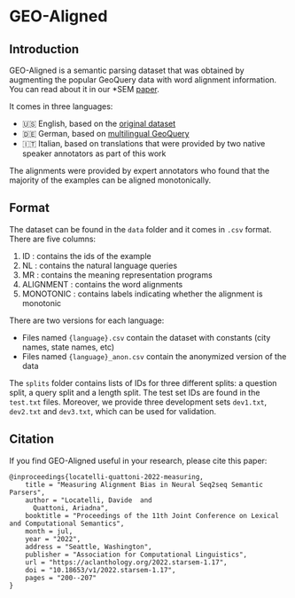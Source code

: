 # GEO-Aligned

## Introduction
GEO-Aligned is a semantic parsing dataset that was obtained by augmenting the popular GeoQuery data with word alignment information. You can read about it in our *SEM [paper](https://aclanthology.org/2022.starsem-1.17/).

It comes in three languages:
- 🇺🇸 English, based on the [original dataset](https://dl.acm.org/doi/10.5555/1864519.1864543)
- 🇩🇪 German, based on [multilingual GeoQuery](https://aclanthology.org/P12-1051/)
- 🇮🇹 Italian, based on translations that were provided by two native speaker annotators as part of this work

The alignments were provided by expert annotators who found that the majority of the examples can be aligned monotonically.

## Format
The dataset can be found in the `data` folder and it comes in `.csv` format. There are five columns:
1. ID : contains the ids of the example
2. NL : contains the natural language queries
3. MR : contains the meaning representation programs
4. ALIGNMENT : contains the word alignments
5. MONOTONIC : contains labels indicating whether the alignment is monotonic

There are two versions for each language: 
- Files named `{language}.csv` contain the dataset with constants (city names, state names, etc)
- Files named `{language}_anon.csv` contain the anonymized version of the data

The `splits` folder contains lists of IDs for three different splits: a question split, a query split and a length split. The test set IDs are found in the `test.txt` files. Moreover, we provide three development sets `dev1.txt`, `dev2.txt` and `dev3.txt`, which can be used for validation.

## Citation
If you find GEO-Aligned useful in your research, please cite this paper:
```
@inproceedings{locatelli-quattoni-2022-measuring,
    title = "Measuring Alignment Bias in Neural Seq2seq Semantic Parsers",
    author = "Locatelli, Davide  and
      Quattoni, Ariadna",
    booktitle = "Proceedings of the 11th Joint Conference on Lexical and Computational Semantics",
    month = jul,
    year = "2022",
    address = "Seattle, Washington",
    publisher = "Association for Computational Linguistics",
    url = "https://aclanthology.org/2022.starsem-1.17",
    doi = "10.18653/v1/2022.starsem-1.17",
    pages = "200--207"
}
```
